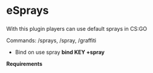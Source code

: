 # eSprays
###
With this plugin players can use default sprays in CS:GO

Commands: /sprays, /spray, /graffiti

- Bind on use spray **bind KEY +spray**

**Requirements**
